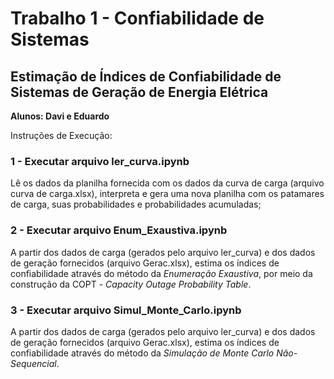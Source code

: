 # Trabalho 1 - Confiabilidade de Sistemas

## Estimação de Índices de Confiabilidade de Sistemas de Geração de Energia Elétrica


**Alunos: Davi e Eduardo**


Instruções de Execução:

### 1 - Executar arquivo ler_curva.ipynb

Lê os dados da planilha fornecida com os dados da curva de carga (arquivo curva de carga.xlsx), interpreta e gera uma nova planilha com os patamares de carga, suas probabilidades e probabilidades acumuladas;

### 2 - Executar arquivo Enum_Exaustiva.ipynb

A partir dos dados de carga (gerados pelo arquivo ler_curva) e dos dados de geração fornecidos (arquivo Gerac.xlsx), estima os índices de confiabilidade através do método da *Enumeração Exaustiva*, por meio da construção da COPT - *Capacity Outage Probability Table*.

### 3 - Executar arquivo Simul_Monte_Carlo.ipynb

A partir dos dados de carga (gerados pelo arquivo ler_curva) e dos dados de geração fornecidos (arquivo Gerac.xlsx), estima os índices de confiabilidade através do método da *Simulação de Monte Carlo Não-Sequencial*.

